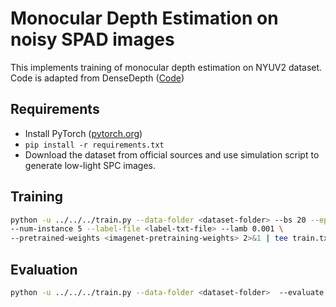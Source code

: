 # Monocular Depth Estimation on noisy SPAD images

This implements training of monocular depth estimation on NYUV2 dataset. Code is adapted from DenseDepth ([Code](https://github.com/ialhashim/DenseDepth))
## Requirements

- Install PyTorch ([pytorch.org](http://pytorch.org))
- `pip install -r requirements.txt`
- Download the dataset from official sources and use simulation script to generate low-light SPC images.

## Training
```bash
python -u ../../../train.py --data-folder <dataset-folder> --bs 20 --epochs 20 \
--num-instance 5 --label-file <label-txt-file> --lamb 0.001 \
--pretrained-weights <imagenet-pretraining-weights> 2>&1 | tee train.txt
```

## Evaluation
```bash
python -u ../../../train.py --data-folder <dataset-folder>  --evaluate <model-weights-location> 2>&1 | tee val.txt
```
